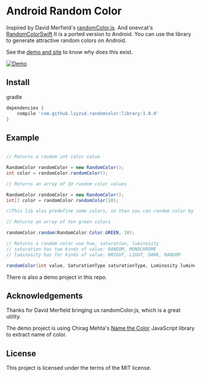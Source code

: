 # Android Random Color

Inspired by David Merfield's [randomColor.js](https://github.com/davidmerfield/randomColor).
And onevcat's [RandomColorSwift](https://raw.githubusercontent.com/onevcat/RandomColorSwift)
It is a ported version to Android. You can use the library to generate attractive random colors on Android.

See the [demo and site](http://llllll.li/randomColor/) to know why does this exist.

[![Demo](http://llllll.li/randomColor/repo_demo.gif)](http://llllll.li/randomColor)

## Install

gradle

```groovy
dependencies {
    compile 'com.github.lzyzsd.randomcolor:library:1.0.0'
}
```

## Example

```java

// Returns a random int color value

RandomColor randomColor = new RandomColor();
int color = randomColor.randomColor();

// Returns an array of 10 random color values

RandomColor randomColor = new RandomColor();
int[] color = randomColor.randomColor(10);

//This lib also predefine some colors, so than you can random color by these predefined colors

// Returns an array of ten green colors

randomColor.random(RandomColor.Color.GREEN, 10);

// Returns a random color use hue, saturation, luminosity
// saturation has two kinds of value: RANDOM, MONOCHROME
// luminosity has for kinds of value: BRIGHT, LIGHT, DARK, RANDOM

randomColor(int value, SaturationType saturationType, Luminosity luminosity)

```

There is also a demo project in this repo.

## Acknowledgements

Thanks for David Merfield bringing us randomColor.js, which is a great utility.

The demo project is using Chirag Mehta's [Name the Color](http://chir.ag/projects/name-that-color) JavaScript library to extract name of color.

## License

This project is licensed under the terms of the MIT license.